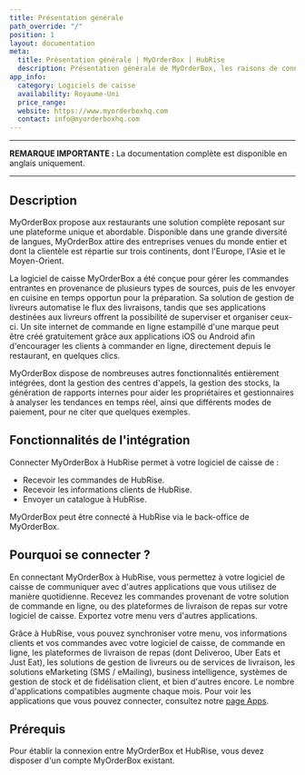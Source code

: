 ```yaml
---
title: Présentation générale
path_override: "/"
position: 1
layout: documentation
meta:
  title: Présentation générale | MyOrderBox | HubRise
  description: Présentation générale de MyOrderBox, les raisons de connecter votre caisse à HubRise et les fonctionnalités de l'intégration avec HubRise.
app_info:
  category: Logiciels de caisse
  availability: Royaume-Uni
  price_range:
  website: https://www.myorderboxhq.com
  contact: info@myorderboxhq.com
---
```


---

**REMARQUE IMPORTANTE :** La documentation complète est disponible <Link to="/apps/myorderbox" addLocalePrefix={false}>en anglais uniquement</Link>.

---

## Description

MyOrderBox propose aux restaurants une solution complète reposant sur une plateforme unique et abordable. Disponible dans une grande diversité de langues, MyOrderBox attire des entreprises venues du monde entier et dont la clientèle est répartie sur trois continents, dont l'Europe, l'Asie et le Moyen-Orient.

La logiciel de caisse MyOrderBox a été conçue pour gérer les commandes entrantes en provenance de plusieurs types de sources, puis de les envoyer en cuisine en temps opportun pour la préparation. Sa solution de gestion de livreurs automatise le flux des livraisons, tandis que ses applications destinées aux livreurs offrent la possibilité de superviser et organiser ceux-ci. Un site internet de commande en ligne estampillé d'une marque peut être créé gratuitement grâce aux applications iOS ou Android afin d'encourager les clients à commander en ligne, directement depuis le restaurant, en quelques clics.

MyOrderBox dispose de nombreuses autres fonctionnalités entièrement intégrées, dont la gestion des centres d'appels, la gestion des stocks, la génération de rapports internes pour aider les propriétaires et gestionnaires à analyser les tendances en temps réel, ainsi que différents modes de paiement, pour ne citer que quelques exemples.

## Fonctionnalités de l'intégration

Connecter MyOrderBox à HubRise permet à votre logiciel de caisse de :

- Recevoir les commandes de HubRise.
- Recevoir les informations clients de HubRise.
- Envoyer un catalogue à HubRise.

MyOrderBox peut être connecté à HubRise via le back-office de MyOrderBox.

## Pourquoi se connecter ?

En connectant MyOrderBox à HubRise, vous permettez à votre logiciel de caisse de communiquer avec d'autres applications que vous utilisez de manière quotidienne. Recevez les commandes provenant de votre solution de commande en ligne, ou des plateformes de livraison de repas sur votre logiciel de caisse. Exportez votre menu vers d'autres applications.

Grâce à HubRise, vous pouvez synchroniser votre menu, vos informations clients et vos commandes avec votre logiciel de caisse, de commande en ligne, les plateformes de livraison de repas (dont Deliveroo, Uber Eats et Just Eat), les solutions de gestion de livreurs ou de services de livraison, les solutions eMarketing (SMS / eMailing), business intelligence, systèmes de gestion de stock et de fidélisation client, et bien d'autres encore. Le nombre d'applications compatibles augmente chaque mois. Pour voir les applications que vous pouvez connecter, consultez notre [page Apps](/apps).

## Prérequis

Pour établir la connexion entre MyOrderBox et HubRise, vous devez disposer d'un compte MyOrderBox existant.
